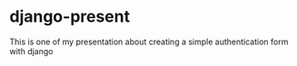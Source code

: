 # django-present
This is one of my presentation about creating a simple authentication form with django
